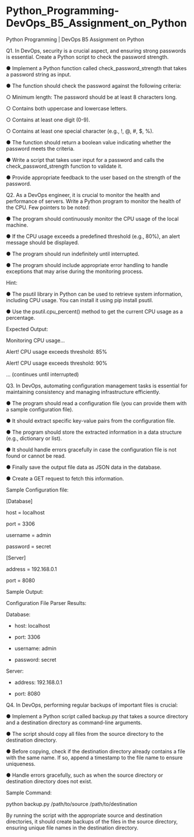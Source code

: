 # Python_Programming-DevOps_B5_Assignment_on_Python
 Python Programming | DevOps B5 Assignment on Python

Q1. In DevOps, security is a crucial aspect, and ensuring strong passwords is essential. Create a Python script to check the password strength. 

●       Implement a Python function called check_password_strength that takes a password string as input.

●       The function should check the password against the following criteria:

○       Minimum length: The password should be at least 8 characters long.

○       Contains both uppercase and lowercase letters.

○       Contains at least one digit (0-9).

○       Contains at least one special character (e.g., !, @, #, $, %).

●       The function should return a boolean value indicating whether the password meets the criteria.

●       Write a script that takes user input for a password and calls the check_password_strength function to validate it.

●       Provide appropriate feedback to the user based on the strength of the password.  

Q2. As a DevOps engineer, it is crucial to monitor the health and performance of servers. Write a Python program to monitor the health of the CPU. Few pointers to be noted:

●       The program should continuously monitor the CPU usage of the local machine.

●       If the CPU usage exceeds a predefined threshold (e.g., 80%), an alert message should be displayed.

●       The program should run indefinitely until interrupted.

●       The program should include appropriate error handling to handle exceptions that may arise during the monitoring process.

Hint:

●       The psutil library in Python can be used to retrieve system information, including CPU usage. You can install it using pip install psutil.

●       Use the psutil.cpu_percent() method to get the current CPU usage as a percentage.

Expected Output:

Monitoring CPU usage...

Alert! CPU usage exceeds threshold: 85%

Alert! CPU usage exceeds threshold: 90%

... (continues until interrupted) 

Q3. In DevOps, automating configuration management tasks is essential for maintaining consistency and managing infrastructure efficiently.

●       The program should read a configuration file (you can provide them with a sample configuration file).

●       It should extract specific key-value pairs from the configuration file.

●       The program should store the extracted information in a data structure (e.g., dictionary or list).

●       It should handle errors gracefully in case the configuration file is not found or cannot be read.

●       Finally save the output file data as JSON data in the database.

●       Create a GET request to fetch this information.

Sample Configuration file: 

[Database]

host = localhost

port = 3306

username = admin

password = secret

 

[Server]

address = 192.168.0.1

port = 8080

 

Sample Output: 

Configuration File Parser Results:

Database:

- host: localhost

- port: 3306

- username: admin

- password: secret

 

Server:

- address: 192.168.0.1

- port: 8080 

Q4. In DevOps, performing regular backups of important files is crucial:

●       Implement a Python script called backup.py that takes a source directory and a destination directory as command-line arguments.

●       The script should copy all files from the source directory to the destination directory.

●       Before copying, check if the destination directory already contains a file with the same name. If so, append a timestamp to the file name to ensure uniqueness.

●       Handle errors gracefully, such as when the source directory or destination directory does not exist.

Sample Command:

python backup.py /path/to/source /path/to/destination

By running the script with the appropriate source and destination directories, it should create backups of the files in the source directory, ensuring unique file names in the destination directory.
